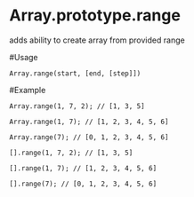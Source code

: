 # Array.prototype.range
adds ability to create array from provided range

#Usage

`Array.range(start, [end, [step]])`

#Example

`Array.range(1, 7, 2); // [1, 3, 5]`

`Array.range(1, 7); // [1, 2, 3, 4, 5, 6]`

`Array.range(7); // [0, 1, 2, 3, 4, 5, 6]`

`[].range(1, 7, 2); // [1, 3, 5]`

`[].range(1, 7); // [1, 2, 3, 4, 5, 6]`

`[].range(7); // [0, 1, 2, 3, 4, 5, 6]`
